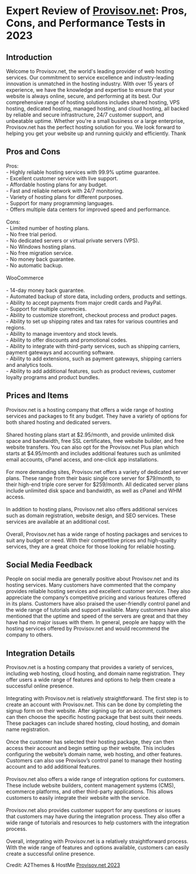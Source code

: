 <h1>Expert Review of <a href="https://a2themes.com/provisovnet-reviews">Provisov.net</a>: Pros, Cons, and Performance Tests in 2023</h1>
<h2>Introduction</h2>
Welcome to Provisov.net, the world's leading provider of web hosting services. Our commitment to service excellence and industry-leading innovation is unmatched in the hosting industry. With over 15 years of experience, we have the knowledge and expertise to ensure that your website is always online, secure, and performing at its best. Our comprehensive range of hosting solutions includes shared hosting, VPS hosting, dedicated hosting, managed hosting, and cloud hosting, all backed by reliable and secure infrastructure, 24/7 customer support, and unbeatable uptime. Whether you're a small business or a large enterprise, Provisov.net has the perfect hosting solution for you. We look forward to helping you get your website up and running quickly and efficiently. Thank
<h2>Pros and Cons</h2>
Pros: <br>- Highly reliable hosting services with 99.9% uptime guarantee.<br>- Excellent customer service with live support.<br>- Affordable hosting plans for any budget.<br>- Fast and reliable network with 24/7 monitoring.<br>- Variety of hosting plans for different purposes.<br>- Support for many programming languages.<br>- Offers multiple data centers for improved speed and performance.<br><br>Cons: <br>- Limited number of hosting plans.<br>- No free trial period.<br>- No dedicated servers or virtual private servers (VPS).<br>- No Windows hosting plans. <br>- No free migration service.<br>- No money back guarantee.<br>- No automatic backup.<br><br>WooCommerce<br><br>- 14-day money back guarantee.<br>- Automated backup of store data, including orders, products and settings.<br>- Ability to accept payments from major credit cards and PayPal.<br>- Support for multiple currencies.<br>- Ability to customize storefront, checkout process and product pages.<br>- Ability to set up shipping rates and tax rates for various countries and regions.<br>- Ability to manage inventory and stock levels.<br>- Ability to offer discounts and promotional codes.<br>- Ability to integrate with third-party services, such as shipping carriers, payment gateways and accounting software.<br>- Ability to add extensions, such as payment gateways, shipping carriers and analytics tools.<br>- Ability to add additional features, such as product reviews, customer loyalty programs and product bundles.
<h2>Prices and Items</h2>
Provisov.net is a hosting company that offers a wide range of hosting services and packages to fit any budget. They have a variety of options for both shared hosting and dedicated servers. <br><br>Shared hosting plans start at $2.95/month, and provide unlimited disk space and bandwidth, free SSL certificates, free website builder, and free website transfers. You can also opt for the Provisov.net Plus plan which starts at $4.95/month and includes additional features such as unlimited email accounts, cPanel access, and one-click app installations. <br><br>For more demanding sites, Provisov.net offers a variety of dedicated server plans. These range from their basic single core server for $79/month, to their high-end triple core server for $259/month. All dedicated server plans include unlimited disk space and bandwidth, as well as cPanel and WHM access. <br><br>In addition to hosting plans, Provisov.net also offers additional services such as domain registration, website design, and SEO services. These services are available at an additional cost. <br><br>Overall, Provisov.net has a wide range of hosting packages and services to suit any budget or need. With their competitive prices and high-quality services, they are a great choice for those looking for reliable hosting.
<h2>Social Media Feedback</h2>
People on social media are generally positive about Provisov.net and its hosting services. Many customers have commented that the company provides reliable hosting services and excellent customer service. They also appreciate the company’s competitive pricing and various features offered in its plans. Customers have also praised the user-friendly control panel and the wide range of tutorials and support available. Many customers have also mentioned that the uptime and speed of the servers are great and that they have had no major issues with them. In general, people are happy with the hosting services offered by Provisov.net and would recommend the company to others.
<h2>Integration Details</h2>
Provisov.net is a hosting company that provides a variety of services, including web hosting, cloud hosting, and domain name registration. They offer users a wide range of features and options to help them create a successful online presence.<br><br>Integrating with Provisov.net is relatively straightforward. The first step is to create an account with Provisov.net. This can be done by completing the signup form on their website. After signing up for an account, customers can then choose the specific hosting package that best suits their needs. These packages can include shared hosting, cloud hosting, and domain name registration.<br><br>Once the customer has selected their hosting package, they can then access their account and begin setting up their website. This includes configuring the website’s domain name, web hosting, and other features. Customers can also use Provisov’s control panel to manage their hosting account and to add additional features.<br><br>Provisov.net also offers a wide range of integration options for customers. These include website builders, content management systems (CMS), ecommerce platforms, and other third-party applications. This allows customers to easily integrate their website with the service.<br><br>Provisov.net also provides customer support for any questions or issues that customers may have during the integration process. They also offer a wide range of tutorials and resources to help customers with the integration process.<br><br>Overall, integrating with Provisov.net is a relatively straightforward process. With the wide range of features and options available, customers can easily create a successful online presence.
<p>Credit: A2Themes & HostMe <a href="https://a2themes.com/provisovnet-reviews">Provisov.net 2023</a></p>